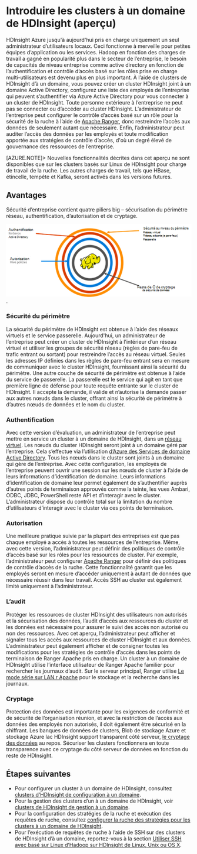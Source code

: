 <properties
    pageTitle="Sécuriser la vue d’ensemble de l’HDInsight | Microsoft Azure"
    description="En savoir plus..."
    services="hdinsight"
    documentationCenter=""
    authors="saurinsh"
    manager="jhubbard"
    editor="cgronlun"
    tags="azure-portal"/>

<tags
    ms.service="hdinsight"
    ms.devlang="na"
    ms.topic="hero-article"
    ms.tgt_pltfrm="na"
    ms.workload="big-data"
    ms.date="10/24/2016"
    ms.author="saurinsh"/>

# <a name="introduce-domain-joined-hdinsight-clusters-preview"></a>Introduire les clusters à un domaine de HDInsight (aperçu)

HDInsight Azure jusqu'à aujourd'hui pris en charge uniquement un seul administrateur d’utilisateurs locaux. Ceci fonctionne à merveille pour petites équipes d’application ou les services. Hadoop en fonction des charges de travail a gagné en popularité plus dans le secteur de l’entreprise, le besoin de capacités de niveau entreprise comme active directory en fonction de l’authentification et contrôle d’accès basé sur les rôles prise en charge multi-utilisateurs est devenu plus en plus important. À l’aide de clusters de HDInsight d’à un domaine, vous pouvez créer un cluster HDInsight joint à un domaine Active Directory, configurez une liste des employés de l’entreprise qui peuvent s’authentifier via Azure Active Directory pour vous connecter à un cluster de HDInsight. Toute personne extérieure à l’entreprise ne peut pas se connecter ou d’accéder au cluster HDInsight. L’administrateur de l’entreprise peut configurer le contrôle d’accès basé sur un rôle pour la sécurité de la ruche à l’aide de [Apache Ranger](http://hortonworks.com/apache/ranger/), donc restreindre l’accès aux données de seulement autant que nécessaire. Enfin, l’administrateur peut auditer l’accès des données par les employés et toute modification apportée aux stratégies de contrôle d’accès, d'où un degré élevé de gouvernance des ressources de l’entreprise.

[AZURE.NOTE]> Nouvelles fonctionnalités décrites dans cet aperçu ne sont disponibles que sur les clusters basés sur Linux de HDInsight pour charge de travail de la ruche. Les autres charges de travail, tels que HBase, étincelle, tempête et Kafka, seront activés dans les versions futures. 

## <a name="benefits"></a>Avantages

Sécurité d’entreprise contient quatre piliers big – sécurisation du périmètre réseau, authentification, d’autorisation et de cryptage.

![HDInsight de domaine rejoint les clusters piliers d’avantages](./media/hdinsight-domain-joined-introduction/hdinsight-domain-joined-four-pillars.png).

### <a name="perimeter-security"></a>Sécurité du périmètre

La sécurité du périmètre de HDInsight est obtenue à l’aide des réseaux virtuels et le service passerelle. Aujourd'hui, un administrateur de l’entreprise peut créer un cluster de HDInsight à l’intérieur d’un réseau virtuel et utiliser les groupes de sécurité réseau (règles de pare-feu de trafic entrant ou sortant) pour restreindre l’accès au réseau virtuel. Seules les adresses IP définies dans les règles de pare-feu entrant sera en mesure de communiquer avec le cluster HDInsight, fournissant ainsi la sécurité du périmètre. Une autre couche de sécurité de périmètre est obtenue à l’aide du service de passerelle. La passerelle est le service qui agit en tant que première ligne de défense pour toute requête entrante sur le cluster de HDInsight. Il accepte la demande, il valide et n’autorise la demande passer aux autres nœuds dans le cluster, offrant ainsi la sécurité de périmètre à d’autres nœuds de données et le nom du cluster.

### <a name="authentication"></a>Authentification

Avec cette version d’évaluation, un administrateur de l’entreprise peut mettre en service un cluster à un domaine de HDInsight, dans un [réseau virtuel](https://azure.microsoft.com/services/virtual-network/). Les nœuds du cluster HDInsight seront joint à un domaine géré par l’entreprise. Cela s’effectue via l’utilisation [d’Azure des Services de domaine Active Directory](https://technet.microsoft.com/library/cc770946.aspx). Tous les nœuds dans le cluster sont joints à un domaine qui gère de l’entreprise. Avec cette configuration, les employés de l’entreprise peuvent ouvrir une session sur les nœuds de cluster à l’aide de leurs informations d’identification de domaine. Leurs informations d’identification de domaine leur permet également de s’authentifier auprès d’autres points de terminaison approuvés comme la teinte, les vues Ambari, ODBC, JDBC, PowerShell reste API et d’interagir avec le cluster. L’administrateur dispose du contrôle total sur la limitation du nombre d’utilisateurs d’interagir avec le cluster via ces points de terminaison.

### <a name="authorization"></a>Autorisation

Une meilleure pratique suivie par la plupart des entreprises est que pas chaque employé a accès à toutes les ressources de l’entreprise. Même, avec cette version, l’administrateur peut définir des politiques de contrôle d’accès basé sur les rôles pour les ressources de cluster. Par exemple, l’administrateur peut configurer [Apache Ranger](http://hortonworks.com/apache/ranger/) pour définir des politiques de contrôle d’accès de la ruche. Cette fonctionnalité garantit que les employés seront en mesure d’accéder uniquement à autant de données que nécessaire réussir dans leur travail. Accès SSH au cluster est également limité uniquement à l’administrateur.


### <a name="auditing"></a>L’audit

Protéger les ressources de cluster HDInsight des utilisateurs non autorisés et la sécurisation des données, l’audit d’accès aux ressources du cluster et les données est nécessaire pour assurer le suivi des accès non autorisé ou non des ressources. Avec cet aperçu, l’administrateur peut afficher et signaler tous les accès aux ressources de cluster HDInsight et aux données. L’administrateur peut également afficher et de consigner toutes les modifications pour les stratégies de contrôle d’accès dans les points de terminaison de Ranger Apache pris en charge. Un cluster à un domaine de HDInsight utilise l’interface utilisateur de Ranger Apache familier pour rechercher les journaux d’audit. Sur le serveur principal, Ranger utilise [Le mode série sur LAN.r Apache]( http://hortonworks.com/apache/solr/) pour le stockage et la recherche dans les journaux.

### <a name="encryption"></a>Cryptage

Protection des données est importante pour les exigences de conformité et de sécurité de l’organisation réunion, et avec la restriction de l’accès aux données des employés non autorisés, il doit également être sécurisé en la chiffrant. Les banques de données de clusters, Blob de stockage Azure et stockage Azure lac HDInsight support transparent côté serveur, [le cryptage des données](../storage/storage-service-encryption.md) au repos. Sécuriser les clusters fonctionnera en toute transparence avec ce cryptage du côté serveur de données en fonction du reste de HDInsight.

## <a name="next-steps"></a>Étapes suivantes

- Pour configurer un cluster à un domaine de HDInsight, consultez [clusters d’HDInsight de configuration à un domaine](hdinsight-domain-joined-configure.md).
- Pour la gestion des clusters d’un à un domaine de HDInsight, voir [clusters de HDInsight de gestion à un domaine](hdinsight-domain-joined-manage.md).
- Pour la configuration des stratégies de la ruche et exécution des requêtes de ruche, consultez [configurer la ruche des stratégies pour les clusters à un domaine de HDInsight](hdinsight-domain-joined-run-hive.md).
- Pour l’exécution de requêtes de ruche à l’aide de SSH sur des clusters de HDInsight d’à un domaine, reportez-vous à la section [Utiliser SSH avec basé sur Linux d’Hadoop sur HDInsight de Linux, Unix ou OS X](hdinsight-hadoop-linux-use-ssh-unix.md#connect-to-a-domain-joined-hdinsight-cluster).